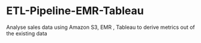 # ETL-Pipeline-EMR-Tableau
Analyse sales data using  Amazon S3, EMR , Tableau to derive metrics out of the existing data
